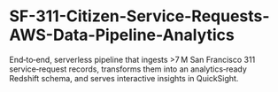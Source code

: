# SF-311-Citizen-Service-Requests-AWS-Data-Pipeline-Analytics
End‑to‑end, serverless pipeline that ingests >7 M San Francisco 311 service‑request records, transforms them into an analytics‑ready Redshift schema, and serves interactive insights in QuickSight.
